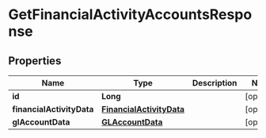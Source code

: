 
# GetFinancialActivityAccountsResponse

## Properties
Name | Type | Description | Notes
------------ | ------------- | ------------- | -------------
**id** | **Long** |  |  [optional]
**financialActivityData** | [**FinancialActivityData**](FinancialActivityData.md) |  |  [optional]
**glAccountData** | [**GLAccountData**](GLAccountData.md) |  |  [optional]



